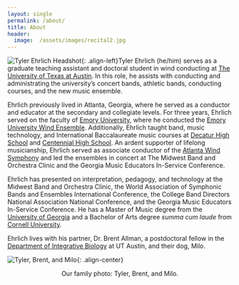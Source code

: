 ```yaml
---
layout: single
permalink: /about/
title: About
header:
  image:  /assets/images/recital2.jpg
---
```

<img src="{{ site.url }}{{ site.baseurl }}/assets/images/headshot2m.jpg" alt="Tyler Ehrlich Headshot">{: .align-left}Tyler Ehrlich (he/him) serves as a graduate teaching assistant and doctoral student in wind conducting at [The University of Texas at Austin](https://sites.utexas.edu/bands/). In this role, he assists with conducting and administrating the university’s concert bands, athletic bands, conducting courses, and the new music ensemble.

Ehrlich previously lived in Atlanta, Georgia, where he served as a conductor and educator at the secondary and collegiate levels. For three years, Ehrlich served on the faculty of [Emory University](http://emory.edu), where he conducted the [Emory University Wind Ensemble](http://emorywindensemble.org). Additionally, Ehrlich taught band, music technology, and International Baccalaureate music courses at [Decatur High School](https://www.csdecatur.net/dhs) and [Centennial High School](https://www.fultonschools.org/CentennialHS). An ardent supporter of lifelong musicianship, Ehrlich served as associate conductor of the [Atlanta Wind Symphony](http://atlantawindsymphony.org) and led the ensembles in concert at The Midwest Band and Orchestra Clinic and the Georgia Music Educators In-Service Conference.

Ehrlich has presented on interpretation, pedagogy, and technology at the Midwest Band and Orchestra Clinic, the World Association of Symphonic Bands and Ensembles International Conference, the College Band Directors National Association National Conference, and the Georgia Music Educators In-Service Conference. He has a Master of Music degree from the [University of Georgia](http://uga.edu) and a Bachelor of Arts degree *summa cum laude* from [Cornell University](http://cornell.edu).

Ehrlich lives with his partner, Dr. Brent Allman, a postdoctoral fellow in the [Department of Integrative Biology](https://integrativebio.utexas.edu/) at UT Austin, and their dog, Milo.

<img src="{{ site.url }}{{ site.baseurl }}/assets/images/familyphoto.jpg" alt="Tyler, Brent, and Milo">{: .align-center}
<center><figcaption class="align-center">Our family photo: Tyler, Brent, and Milo.</figcaption></center>
